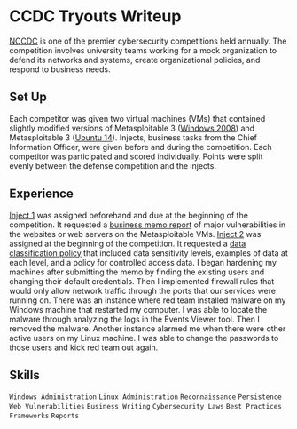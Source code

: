 # CCDC Tryouts Writeup
[NCCDC](https://www.nationalccdc.org/index.php/competition/about-ccdc/mission) is one of the premier cybersecurity competitions held annually. The competition involves university teams working for a mock organization to defend its networks and systems, create organizational policies, and respond to business needs.

## Set Up
Each competitor was given two virtual machines (VMs) that contained slightly modified versions of Metasploitable 3 ([Windows 2008](https://app.vagrantup.com/rapid7/boxes/metasploitable3-win2k8)) and Metasploitable 3 ([Ubuntu 14](https://app.vagrantup.com/rapid7/boxes/metasploitable3-ub1404)). Injects, business tasks from the Chief Information Officer, were given before and during the competition. Each competitor was participated and scored individually. Points were split evenly between the defense competition and the injects.

## Experience
[Inject 1](https://github.com/caydnbaldwin/CCDC-Tryouts-Writeup/blob/main/CCDC%20Tryouts%20Inject%201%20Description.pdf) was assigned beforehand and due at the beginning of the competition. It requested a [business memo report](https://github.com/caydnbaldwin/CCDC-Tryouts-Writeup/blob/main/CCDC%20Inject%201.pdf) of major vulnerabilities in the websites or web servers on the Metasploitable VMs. [Inject 2](https://github.com/caydnbaldwin/CCDC-Tryouts-Writeup/blob/main/CCDC%20Tryouts%20Inject%202%20Description.pdf) was assigned at the beginning of the competition. It requested a [data classification policy](https://github.com/caydnbaldwin/CCDC-Tryouts-Writeup/blob/main/CCDC%20Inject%202.pdf) that included data sensitivity levels, examples of data at each level, and a policy for controlled access data. I began hardening my machines after submitting the memo by finding the existing users and changing their default credentials. Then I implemented firewall rules that would only allow network traffic through the ports that our services were running on. There was an instance where red team installed malware on my Windows machine that restarted my computer. I was able to locate the malware through analyzing the logs in the Events Viewer tool. Then I removed the malware. Another instance alarmed me when there were other active users on my Linux machine. I was able to change the passwords to those users and kick red team out again.

## Skills
`Windows Administration`
`Linux Administration`
`Reconnaissance`
`Persistence`
`Web Vulnerabilities`
`Business Writing`
`Cybersecurity Laws`
`Best Practices`
`Frameworks`
`Reports`
